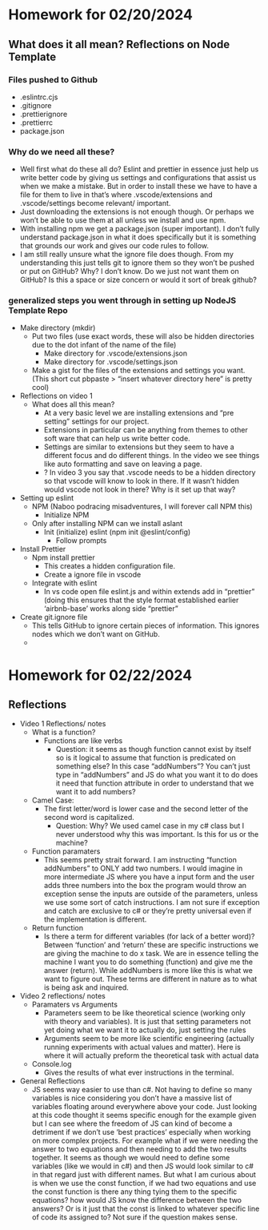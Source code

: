 # Homework for 02/20/2024

## What does it all mean? Reflections on Node Template

### Files pushed to Github
- .eslintrc.cjs
- .gitignore
- .prettierignore
- .prettierrc
- package.json

### Why do we need all these?

- Well first what do these all do? Eslint and prettier in essence just help us write better code by giving us settings and configurations that assist us when we make a mistake. But in order to install these we have to have a file for them to live in that’s where .vscode/extensions and .vscode/settings become relevant/ important.
- Just downloading the extensions is not enough though. Or perhaps we won’t be able to use them at all unless we install and use npm.
- With installing npm we get a package.json (super important). I don’t fully understand package.json in what it does specifically but it is something that grounds our work and gives our code rules to follow.
- I am still really unsure what the ignore file does though. From my understanding this just tells git to ignore them so they won’t be pushed or put on GitHub? Why? I don’t know. Do we just not want them on GitHub? Is this a space or size concern or would it sort of break github? 

### generalized steps you went through in setting up NodeJS Template Repo

  - Make directory (mkdir)
      - Put two files (use exact words, these will also be hidden directories due to the dot infant of the name of the file)
          - Make directory for .vscode/extensions.json
          - Make directory for .vscode/settings.json
      - Make a gist for the files of the extensions and settings you want. (This short cut pbpaste > “insert whatever directory here” is pretty cool)
  - Reflections on video 1
      - What does all this mean?
          - At a very basic level we are installing extensions and “pre setting” settings for our project. 
          - Extensions in particular can be anything from themes to other soft ware that can help us write better code.
          - Settings are similar to extensions but they seem to have a different focus and do different things. In the video we see things like auto formatting and save on leaving a page. 
          - ? In video 3 you say that .vscode needs to be a hidden directory so that vscode will know to look in there. If it wasn’t hidden would vscode not look in there? Why is it set up that way?
- Setting up eslint 
    - NPM (Naboo podracing misadventures, I will forever call NPM this)
        - Initialize NPM 
    - Only after installing NPM can we install aslant
        - Init (initialize) eslint (npm init @eslint/config)
            - Follow prompts 
- Install Prettier 
    - Npm install prettier 
        - This creates a hidden configuration file. 
        - Create a ignore file in vscode
    - Integrate with eslint
        - In vs code open file eslint.js and within extends add in “prettier” (doing this ensures that the style format established earlier ‘airbnb-base’ works along side “prettier”
- Create git.ignore file 
    - This tells GitHub to ignore certain pieces of information. This ignores nodes which we don’t want on GitHub.
    - 
# Homework for 02/22/2024

## Reflections

- Video 1 Reflections/ notes
    - What is a function?
        - Functions are like verbs
            - Question: it seems as though function cannot exist by itself so is it logical to assume that function is predicated on something else? In this case “addNumbers”? You can’t just type in “addNumbers” and JS do what you want it to do does it need that function attribute in order to understand that we want it to add numbers? 
    - Camel Case: 
        - The first letter/word is lower case and the second letter of the second word is capitalized.
            - Question: Why? We used camel case in my c# class but I never understood why this was important. Is this for us or the machine? 
    - Function paramaters 
        - This seems pretty strait forward. I am instructing “function addNumbers” to ONLY add two numbers. I would imagine in more intermediate JS where you have a input form and the user adds three numbers into the box the program would throw an exception sense the inputs are outside of the parameters, unless we use some sort of catch instructions. I am not sure if exception and catch are exclusive to c# or they’re pretty universal even if the implementation is different. 
    - Return function
        - Is there a term for different variables (for lack of a better word)? Between ‘function’ and ‘return’ these are specific instructions we are giving the machine to do x task. We are in essence telling the machine I want you to do something (function) and give me the answer (return). While addNumbers is more like this is what we want to figure out. These terms are different in nature as to what is being ask and inquired. 
- Video 2 reflections/ notes
    - Paramaters vs Arguments
        - Parameters seem to be like theoretical science (working only with theory and variables). It is just that setting parameters not yet doing what we want it to actually do, just setting the rules
        - Arguments seem to be more like scientific engineering (actually running experiments with actual values and matter). Here is where it will actually preform the theoretical task with actual data
    - Console.log
        - Gives the results of what ever instructions in the terminal. 
- General Reflections
    - JS seems way easier to use than c#. Not having to define so many variables is nice considering you don’t have a massive list of variables floating around everywhere above your code. Just looking at this code thought it seems specific enough for the example given but I can see where the freedom of JS can kind of become a detriment if we don’t use ‘best practices’ especially when working on more complex projects. For example what if we were needing the answer to two equations and then needing to add the two results together. It seems as though we would need to define some variables (like we would in c#) and then JS would look similar to c# in that regard just with different names. But what I am curious about is when we use the const function, if we had two equations and use the const function is there any thing tying them to the specific equations? how would JS know the difference between the two answers? Or is it just that the const is linked to whatever specific line of code its assigned to? Not sure if the question makes sense.

	
